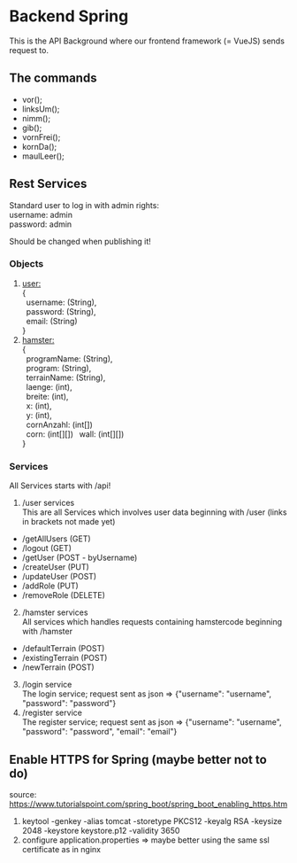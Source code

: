 # Backend Spring

This is the API Background where our frontend framework (= VueJS) sends request to.

## The commands 

- vor(); 
- linksUm(); 
- nimm(); 
- gib(); 
- vornFrei(); 
- kornDa(); 
- maulLeer();

## Rest Services

Standard user to log in with admin rights:  
username: admin  
password: admin  

Should be changed when publishing it!

### Objects 

1. <ins>user:</ins>  
{  
  &ensp;username: (String),  
  &ensp;password: (String),  
  &ensp;email: (String)  
}  
3. <ins>hamster:</ins>  
{  
  &ensp;programName: (String),  
  &ensp;program: (String),  
  &ensp;terrainName: (String),   
  &ensp;laenge: (int),  
  &ensp;breite: (int),  
  &ensp;x: (int),  
  &ensp;y: (int),  
  &ensp;cornAnzahl: (int[])  
  &ensp;corn: (int[][])
  &ensp;wall: (int[][])  
}  

### Services 
  
All Services starts with /api!

1. /user services  
This are all Services which involves user data beginning with /user (links in brackets not made yet)
- /getAllUsers (GET)
- /logout (GET)
- /getUser (POST - byUsername)
- /createUser (PUT)
- /updateUser (POST)
- /addRole (PUT)
- /removeRole (DELETE)
2. /hamster services  
All services which handles requests containing hamstercode beginning with /hamster
- /defaultTerrain (POST)
- /existingTerrain (POST)
- /newTerrain (POST)  

3. /login service  
The login service; request sent as json => {"username": "username", "password": "password"}
4. /register service  
The register service; request sent as json => {"username": "username", "password": "password", "email": "email"}  

## Enable HTTPS for Spring (maybe better not to do)
source: https://www.tutorialspoint.com/spring_boot/spring_boot_enabling_https.htm

1. keytool -genkey -alias tomcat -storetype PKCS12 -keyalg RSA -keysize 2048 -keystore keystore.p12 -validity 3650
2. configure application.properties
=> maybe better using the same ssl certificate as in nginx 
